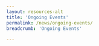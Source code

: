 ```yaml
---
layout: resources-alt
title: 'Ongoing Events'
permalink: /news/ongoing-events/
breadcrumb: 'Ongoing Events'

---
```



